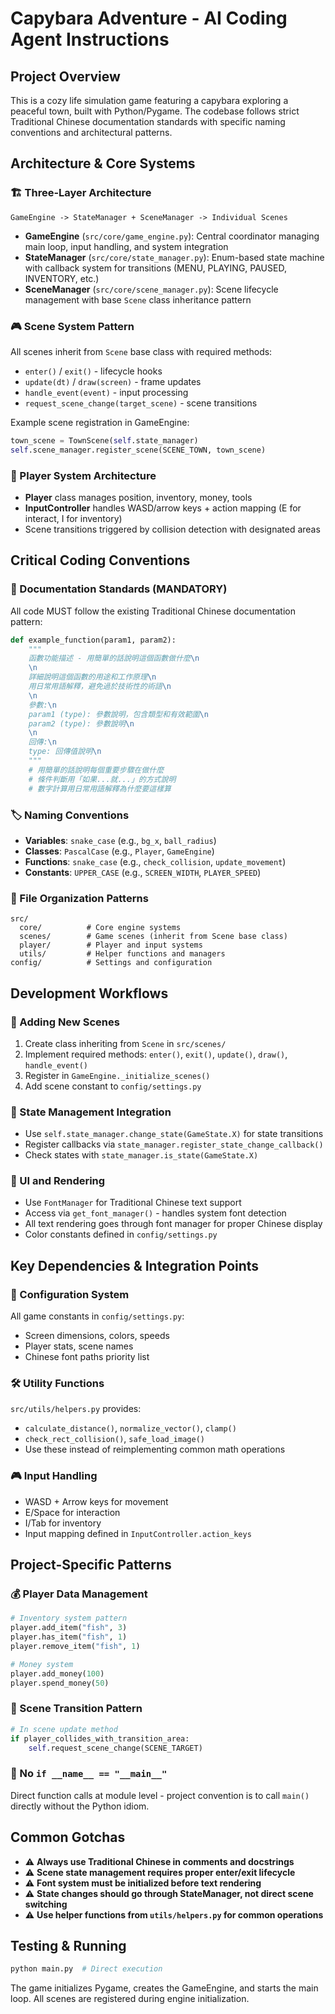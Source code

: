 # Capybara Adventure - AI Coding Agent Instructions

## Project Overview

This is a cozy life simulation game featuring a capybara exploring a peaceful town, built with Python/Pygame. The codebase follows strict Traditional Chinese documentation standards with specific naming conventions and architectural patterns.

## Architecture & Core Systems

### 🏗️ Three-Layer Architecture

```
GameEngine -> StateManager + SceneManager -> Individual Scenes
```

- **GameEngine** (`src/core/game_engine.py`): Central coordinator managing main loop, input handling, and system integration
- **StateManager** (`src/core/state_manager.py`): Enum-based state machine with callback system for transitions (MENU, PLAYING, PAUSED, INVENTORY, etc.)
- **SceneManager** (`src/core/scene_manager.py`): Scene lifecycle management with base `Scene` class inheritance pattern

### 🎮 Scene System Pattern

All scenes inherit from `Scene` base class with required methods:

- `enter()` / `exit()` - lifecycle hooks
- `update(dt)` / `draw(screen)` - frame updates
- `handle_event(event)` - input processing
- `request_scene_change(target_scene)` - scene transitions

Example scene registration in GameEngine:

```python
town_scene = TownScene(self.state_manager)
self.scene_manager.register_scene(SCENE_TOWN, town_scene)
```

### 👤 Player System Architecture

- **Player** class manages position, inventory, money, tools
- **InputController** handles WASD/arrow keys + action mapping (E for interact, I for inventory)
- Scene transitions triggered by collision detection with designated areas

## Critical Coding Conventions

### 📝 Documentation Standards (MANDATORY)

All code MUST follow the existing Traditional Chinese documentation pattern:

```python
def example_function(param1, param2):
    """
    函數功能描述 - 用簡單的話說明這個函數做什麼\n
    \n
    詳細說明這個函數的用途和工作原理\n
    用日常用語解釋，避免過於技術性的術語\n
    \n
    參數:\n
    param1 (type): 參數說明，包含類型和有效範圍\n
    param2 (type): 參數說明\n
    \n
    回傳:\n
    type: 回傳值說明\n
    """
    # 用簡單的話說明每個重要步驟在做什麼
    # 條件判斷用「如果...就...」的方式說明
    # 數字計算用日常用語解釋為什麼要這樣算
```

### 🏷️ Naming Conventions

- **Variables**: `snake_case` (e.g., `bg_x`, `ball_radius`)
- **Classes**: `PascalCase` (e.g., `Player`, `GameEngine`)
- **Functions**: `snake_case` (e.g., `check_collision`, `update_movement`)
- **Constants**: `UPPER_CASE` (e.g., `SCREEN_WIDTH`, `PLAYER_SPEED`)

### 📁 File Organization Patterns

```
src/
  core/          # Core engine systems
  scenes/        # Game scenes (inherit from Scene base class)
  player/        # Player and input systems
  utils/         # Helper functions and managers
config/          # Settings and configuration
```

## Development Workflows

### 🔧 Adding New Scenes

1. Create class inheriting from `Scene` in `src/scenes/`
2. Implement required methods: `enter()`, `exit()`, `update()`, `draw()`, `handle_event()`
3. Register in `GameEngine._initialize_scenes()`
4. Add scene constant to `config/settings.py`

### 🎯 State Management Integration

- Use `self.state_manager.change_state(GameState.X)` for state transitions
- Register callbacks via `state_manager.register_state_change_callback()`
- Check states with `state_manager.is_state(GameState.X)`

### 🎨 UI and Rendering

- Use `FontManager` for Traditional Chinese text support
- Access via `get_font_manager()` - handles system font detection
- All text rendering goes through font manager for proper Chinese display
- Color constants defined in `config/settings.py`

## Key Dependencies & Integration Points

### 🔧 Configuration System

All game constants in `config/settings.py`:

- Screen dimensions, colors, speeds
- Player stats, scene names
- Chinese font paths priority list

### 🛠️ Utility Functions

`src/utils/helpers.py` provides:

- `calculate_distance()`, `normalize_vector()`, `clamp()`
- `check_rect_collision()`, `safe_load_image()`
- Use these instead of reimplementing common math operations

### 🎮 Input Handling

- WASD + Arrow keys for movement
- E/Space for interaction
- I/Tab for inventory
- Input mapping defined in `InputController.action_keys`

## Project-Specific Patterns

### 💰 Player Data Management

```python
# Inventory system pattern
player.add_item("fish", 3)
player.has_item("fish", 1)
player.remove_item("fish", 1)

# Money system
player.add_money(100)
player.spend_money(50)
```

### 🔄 Scene Transition Pattern

```python
# In scene update method
if player_collides_with_transition_area:
    self.request_scene_change(SCENE_TARGET)
```

### 🎯 No `if __name__ == "__main__"`

Direct function calls at module level - project convention is to call `main()` directly without the Python idiom.

## Common Gotchas

- ⚠️ **Always use Traditional Chinese in comments and docstrings**
- ⚠️ **Scene state management requires proper enter/exit lifecycle**
- ⚠️ **Font system must be initialized before text rendering**
- ⚠️ **State changes should go through StateManager, not direct scene switching**
- ⚠️ **Use helper functions from `utils/helpers.py` for common operations**

## Testing & Running

```bash
python main.py  # Direct execution
```

The game initializes Pygame, creates the GameEngine, and starts the main loop. All scenes are registered during engine initialization.
